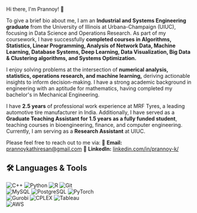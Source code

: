 Hi there, I'm Prannoy! 👋

To give a brief bio about me, I am an **Industrial and Systems Engineering graduate** from the University of Illinois at Urbana-Champaign (UIUC), focusing in Data Science and Operations Research. As part of my coursework, I have successfully **completed courses in Algorithms, Statistics, Linear Programming, Analysis of Network Data, Machine Learning, Database Systems, Deep Learning, Data Visualization, Big Data & Clustering algorithms, and Systems Optimization.**

I enjoy solving problems at the intersection of **numerical analysis, statistics, operations research, and machine learning,** deriving actionable insights to inform decision-making. I have a strong academic background in engineering with an aptitude for mathematics, having completed my bachelor's in Mechanical Engineering.

I have **2.5 years** of professional work experience at MRF Tyres, a leading automotive tire manufacturer in India. Additionally, I have served as a **Graduate Teaching Assistant for 1.5 years as a fully funded student**, teaching courses in bioengineering, finance, and computer engineering. Currently, I am serving as a **Research Assistant** at UIUC.

Please feel free to reach out to me via:
📧 **Email:** prannoykathiresan@gmail.com
🔗 **LinkedIn:** [linkedin.com/in/prannoy-k/](https://linkedin.com/in/prannoy-k/) 

## 🛠 Languages & Tools  
  
![C++](https://img.shields.io/badge/C++-00599C?style=for-the-badge&logo=c%2B%2B&logoColor=white)
![Python](https://img.shields.io/badge/Python-3776AB?style=for-the-badge&logo=python&logoColor=white)
![R](https://img.shields.io/badge/R-276DC3?style=for-the-badge&logo=r&logoColor=white)
![Git](https://img.shields.io/badge/Git-F05032?style=for-the-badge&logo=git&logoColor=white)  
![MySQL](https://img.shields.io/badge/MySQL-4479A1?style=for-the-badge&logo=mysql&logoColor=white)
![PostgreSQL](https://img.shields.io/badge/PostgreSQL-336791?style=for-the-badge&logo=postgresql&logoColor=white)
![PyTorch](https://img.shields.io/badge/PyTorch-EE4C2C?style=for-the-badge&logo=pytorch&logoColor=white)  
![Gurobi](https://img.shields.io/badge/Gurobi-ec2025?style=for-the-badge&logo=gurobi&logoColor=white)
![CPLEX](https://img.shields.io/badge/CPLEX-0033A0?style=for-the-badge&logo=ibm&logoColor=white)
![Tableau](https://img.shields.io/badge/Tableau-E97627?style=for-the-badge&logo=tableau&logoColor=white)  
![AWS](https://img.shields.io/badge/AWS-FF9900?style=for-the-badge&logo=amazonaws&logoColor=white)

<!--
**Prannoy-Kathiresan/Prannoy-Kathiresan** is a ✨ _special_ ✨ repository because its `README.md` (this file) appears on your GitHub profile.

Here are some ideas to get you started:

- 🔭 I’m currently working on ...
- 🌱 I’m currently learning ...
- 👯 I’m looking to collaborate on ...
- 🤔 I’m looking for help with ...
- 💬 Ask me about ...
- 📫 How to reach me: ...
- 😄 Pronouns: ...
- ⚡ Fun fact: ...
-->

